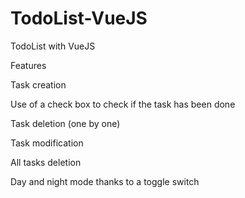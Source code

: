 # TodoList-VueJS
TodoList with VueJS 

Features

 Task creation

Use of a check box to check if the task has been done

Task deletion (one by one)

Task modification

All tasks deletion

Day and night mode thanks to a toggle switch
